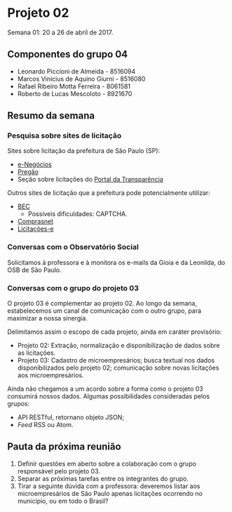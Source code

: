 # Projeto 02

Semana 01: 20 a 26 de abril de 2017.

## Componentes do grupo 04

* Leonardo Piccioni de Almeida - 8516094
* Marcos Vinicius de Aquino Giurni - 8516080
* Rafael Ribeiro Motta Ferreira - 8061581
* Roberto de Lucas Mescoloto - 8921670

## Resumo da semana

### Pesquisa sobre sites de licitação

Sites sobre licitação da prefeitura de São Paulo (SP):
* [e-Negócios](http://e-negocioscidadesp.prefeitura.sp.gov.br/)
* [Pregão](http://www.pregao.sp.gov.br/)
* Seção sobre licitações do [Portal da Transparência](http://www.transparencia.sp.gov.br/licita.html)

Outros sites de licitação que a prefeitura pode potencialmente utilizar:
* [BEC](https://www.bec.sp.gov.br/BECSP/Home/Home.aspx)
    * Possíveis dificuldades: CAPTCHA.
* [Comprasnet](http://www.comprasgovernamentais.gov.br/menu-de-apoio/placar-de-licitacoes)
* [Licitações-e](http://www.licitacoes-e.com.br/aop/index.jsp)

### Conversas com o Observatório Social

Solicitamos à professora e à monitora os e-mails da Gioia e da Leonilda, do OSB de São Paulo.

### Conversas com o grupo do projeto 03

O projeto 03 é complementar ao projeto 02. Ao longo da semana, estabelecemos um canal de comunicação com o outro grupo, para maximizar a nossa sinergia.

Delimitamos assim o escopo de cada projeto, ainda em caráter provisório:
* Projeto 02: Extração, normalização e disponibilização de dados sobre as licitações.
* Projeto 03: Cadastro de microempresários; busca textual nos dados disponibilizados pelo projeto 02; comunicação sobre novas licitações aos microempresários.

Ainda não chegamos a um acordo sobre a forma como o projeto 03 consumirá nossos dados. Algumas possibilidades consideradas pelos grupos:
* API RESTful, retornano objeto JSON;
* *Feed* RSS ou Atom.

## Pauta da próxima reunião
1. Definir questões em aberto sobre a colaboração com o grupo responsável pelo projeto 03.
2. Separar as próximas tarefas entre os integrantes do grupo.
3. Tirar a seguinte dúvida com a professora: deveremos listar aos microempresários de São Paulo apenas licitações ocorrendo no município, ou em todo o Brasil?